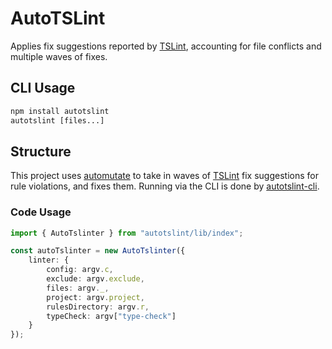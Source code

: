 # AutoTSLint

Applies fix suggestions reported by [TSLint](https://github.com/palantir/tslint), accounting for file conflicts and multiple waves of fixes.

## CLI Usage

```cmd
npm install autotslint
autotslint [files...]
```

## Structure

This project uses [automutate](https://github.com/automutate/automutate) to take in waves of [TSLint](https://github.com/palantir/tslint) fix suggestions for rule violations, and fixes them. Running via the CLI is done by [autotslint-cli](https://github.com/automutate/autotslint-cli).

### Code Usage

```typescript
import { AutoTslinter } from "autotslint/lib/index";

const autoTslinter = new AutoTslinter({
    linter: {
        config: argv.c,
        exclude: argv.exclude,
        files: argv._,
        project: argv.project,
        rulesDirectory: argv.r,
        typeCheck: argv["type-check"]
    }
});
```
